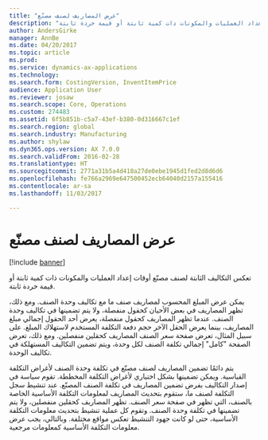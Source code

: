 ```yaml
---
title: "عرض المصاريف لصنف مصنّع"
description: "تعكس التكاليف الثابتة لصنف مصنّع أوقات إعداد العمليات والمكونات ذات كمية ثابتة أو قيمة خردة ثابتة."
author: AndersGirke
manager: AnnBe
ms.date: 04/20/2017
ms.topic: article
ms.prod: 
ms.service: dynamics-ax-applications
ms.technology: 
ms.search.form: CostingVersion, InventItemPrice
audience: Application User
ms.reviewer: josaw
ms.search.scope: Core, Operations
ms.custom: 274483
ms.assetid: 6f5b851b-c5a7-43ef-b380-0d316667c1ef
ms.search.region: global
ms.search.industry: Manufacturing
ms.author: shylaw
ms.dyn365.ops.version: AX 7.0.0
ms.search.validFrom: 2016-02-28
ms.translationtype: HT
ms.sourcegitcommit: 2771a31b5a4d418a27de0ebe1945d1fed2d8d6d6
ms.openlocfilehash: fe766a2969e647500452ecb64040d2157a155416
ms.contentlocale: ar-sa
ms.lasthandoff: 11/03/2017

---
```


# <a name="display-charges-for-a-manufactured-item"></a>عرض المصاريف لصنف مصنّع

[!include [banner](../includes/banner.md)]

تعكس التكاليف الثابتة لصنف مصنّع أوقات إعداد العمليات والمكونات ذات كمية ثابتة أو قيمة خردة ثابتة.

يمكن عرض المبلغ المحسوب لمصاريف صنف ما مع تكاليف وحدة الصنف. ومع ذلك، تظهر المصاريف في بعض الأحيان كحقول منفصلة، ولا يتم تضمينها في تكاليف وحدة الصنف. عندما تظهر المصاريف كحقول منفصلة، يعرض أحد الحقول إجمالي مبلغ المصاريف، بينما يعرض الحقل الآخر حجم دفعة التكلفة المستخدم لاستهلاك المبلغ. على سبيل المثال، تعرض صفحة سعر الصنف المصاريف كحقلين منفصلين. ومع ذلك، تعرض الصفحة "كامل" إجمالي تكلفة الصنف لكل وحدة، ويتم تضمين التكاليف المستهلكة في تكاليف الوحدة.

يتم دائمًا تضمين المصاريف لصنف مصنّع في تكلفة وحدة الصنف لأغراض التكلفة القياسية. ويمكن تضمينها بشكل اختياري لأغراض التكلفة المخططة. تقوم سياسة في إصدار التكاليف بفرض تضمين المصاريف في تكلفة الصنف المصنّع. عند تنشيط سجل التكلفة لصنف ما، ستقوم بتحديث المصاريف لمعلومات التكلفة الأساسية الخاصة بالصنف، التي تظهر في صفحة سعر الصنف. تظهر المصاريف كحقلين منفصلين، ولا يتم تضمينها في تكلفة وحدة الصنف. وتقوم كل عملية تنشيط بتحديث معلومات التكلفة الأساسية، حتى لو كانت جهود التنشيط تعكس مواقع مختلفة. وبالتالي، يجب عرض معلومات التكلفة الأساسية كمعلومات مرجعية.






